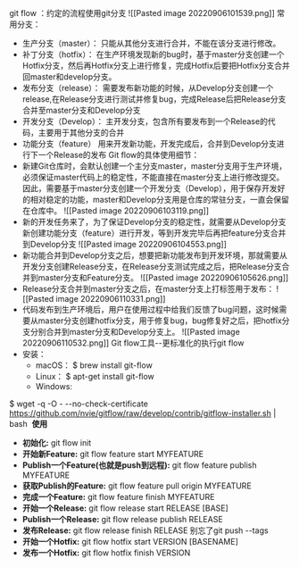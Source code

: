 git flow ：约定的流程使用git分支
![[Pasted image 20220906101539.png]]
常用分支：
- 生产分支（master）：
  只能从其他分支进行合并，不能在该分支进行修改。
- 补丁分支（hotfix）：
  在生产环境发现新的bug时，基于master分支创建一个Hotfix分支，然后再Hotfix分支上进行修复，完成Hotfix后要把Hotfix分支合并回master和develop分支。
- 发布分支（release）：
  需要发布新功能的时候，从Develop分支创建一个release,在Release分支进行测试并修复bug，完成Release后把Release分支合并至master分支和Develop分支
- 开发分支（Develop）：
  主开发分支，包含所有要发布到一个Release的代码，主要用于其他分支的合并
- 功能分支（feature）
  用来开发新功能，开发完成后，合并到Develop分支进行下一个Release的发布
Git flow的具体使用细节：
- 新建Git仓库时，会默认创建一个主分支master，master分支用于生产环境，必须保证master代码上的稳定性，不能直接在master分支上进行修改提交。因此，需要基于master分支创建一个开发分支（Develop），用于保存开发好的相对稳定的功能，master和Develop分支用是仓库的常驻分支，一直会保留在仓库中。
	![[Pasted image 20220906103119.png]]
- 新的开发任务来了，为了保证Develop分支的稳定性，就需要从Develop分支新创建功能分支（feature）进行开发，等到开发完毕后再把feature分支合并到Develop分支
	![[Pasted image 20220906104553.png]]
- 新功能合并到Develop分支之后，想要把新功能发布到开发环境，那就需要从开发分支创建Release分支，在Release分支测试完成之后，把Release分支合并到master分支和Feature分支。
  ![[Pasted image 20220906105626.png]]
- Release分支合并到master分支之后，在master分支上打标签用于发布：
  ![[Pasted image 20220906110331.png]]
- 代码发布到生产环境后，用户在使用过程中给我们反馈了bug问题，这时候需要从master分支创建hotfix分支，用于修复bug，bug修复好之后，把hotfix分支分别合并到master分支和Develop分支上。
  ![[Pasted image 20220906110532.png]]
Git flow工具--更标准化的执行git flow
- 安装：
	- macOS：
	  $ brew install git-flow‌
	- Linux：
		$ apt-get install git-flow
	- Windows:

$ wget -q -O - --no-check-certificate https://github.com/nvie/gitflow/raw/develop/contrib/gitflow-installer.sh | bash
‌
**使用**‌

-   **初始化:** git flow init
-   **开始新Feature:** git flow feature start MYFEATURE
-   **Publish一个Feature(也就是push到远程):** git flow feature publish MYFEATURE
-   **获取Publish的Feature:** git flow feature pull origin MYFEATURE
-   **完成一个Feature:** git flow feature finish MYFEATURE
-   **开始一个Release:** git flow release start RELEASE [BASE]
-   **Publish一个Release:** git flow release publish RELEASE
-   **发布Release:** git flow release finish RELEASE 别忘了git push --tags
-   **开始一个Hotfix:** git flow hotfix start VERSION [BASENAME]
-   **发布一个Hotfix:** git flow hotfix finish VERSION

	  